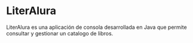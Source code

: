 # LiterAlura
LiterAlura es una aplicación de consola desarrollada en Java que permite consultar y gestionar un catalogo de libros.
